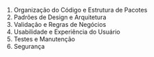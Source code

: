 1. Organização do Código e Estrutura de Pacotes
2. Padrões de Design e Arquitetura
3. Validação e Regras de Negócios
4. Usabilidade e Experiência do Usuário
5. Testes e Manutenção
6. Segurança
